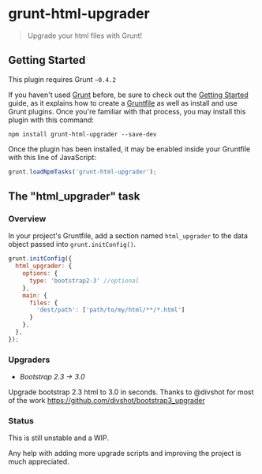 # grunt-html-upgrader

> Upgrade your html files with Grunt!

## Getting Started
This plugin requires Grunt `~0.4.2`

If you haven't used [Grunt](http://gruntjs.com/) before, be sure to check out the [Getting Started](http://gruntjs.com/getting-started) guide, as it explains how to create a [Gruntfile](http://gruntjs.com/sample-gruntfile) as well as install and use Grunt plugins. Once you're familiar with that process, you may install this plugin with this command:

```shell
npm install grunt-html-upgrader --save-dev
```

Once the plugin has been installed, it may be enabled inside your Gruntfile with this line of JavaScript:

```js
grunt.loadNpmTasks('grunt-html-upgrader');
```

## The "html_upgrader" task

### Overview
In your project's Gruntfile, add a section named `html_upgrader` to the data object passed into `grunt.initConfig()`.

```js
grunt.initConfig({
  html_upgrader: {
    options: {
      type: 'bootstrap2-3' //optional
    },
    main: {
      files: {
        'dest/path': ['path/to/my/html/**/*.html']
      }
    },
  },
});
```

### Upgraders

* _Bootstrap 2.3 -> 3.0_

Upgrade bootstrap 2.3 html to 3.0 in seconds.
Thanks to @divshot for most of the work https://github.com/divshot/bootstrap3_upgrader


### Status

This is still unstable and a WIP. 

Any help with adding more upgrade scripts and improving the project is much appreciated.


